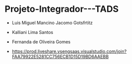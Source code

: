 # Projeto-Integrador---TADS

- Luis Miguel Mancino Jacomo Gotsfrtitz
- Kalliani Lima Santos
- Fernanda de Oliveira Gomes

- https://prod.liveshare.vsengsaas.visualstudio.com/join?FAA79922E5281CC756ECB1D15D19BD6AAEBB
